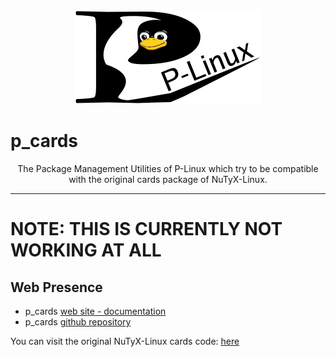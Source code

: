 <div align="center">
    <a href="https://github.com/P-Linux/">
        <img src="images/p-linux-logo.png" alt="P-Linux LOGO" title="The P-Linux Organization.">
    </a>
</div>


# p_cards

<p align="center">The Package Management Utilities of P-Linux which try to be compatible with the original cards package 
of NuTyX-Linux.</p>


---

# NOTE: THIS IS CURRENTLY NOT WORKING AT ALL

## Web Presence

* p_cards [web site - documentation](https://p-linux.github.io/p_cards/)
* p_cards [github repository](https://github.com/P-Linux/p_cards/)

You can visit the original NuTyX-Linux cards code: [here](https://github.com/NuTyX/cards)
